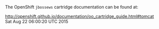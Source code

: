 The OpenShift `jbossews` cartridge documentation can be found at:

http://openshift.github.io/documentation/oo_cartridge_guide.html#tomcat
Sat Aug 22 06:00:20 UTC 2015
